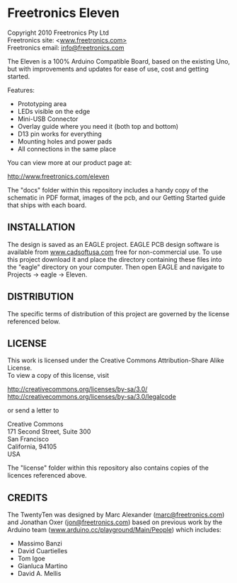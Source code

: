 Freetronics Eleven
=============================
Copyright 2010 Freetronics Pty Ltd  
Freetronics site:  <www.freetronics.com>  
Freetronics email: <info@freetronics.com>  

The Eleven is a 100% Arduino Compatible Board, based on the existing
Uno, but with improvements and updates for ease of use, cost
and getting started.

Features:

 * Prototyping area
 * LEDs visible on the edge
 * Mini-USB Connector
 * Overlay guide where you need it (both top and bottom)
 * D13 pin works for everything
 * Mounting holes and power pads
 * All connections in the same place

You can view more at our product page at:

  http://www.freetronics.com/eleven

The "docs" folder within this repository includes a handy copy of the
schematic in PDF format, images of the pcb, and our Getting Started
guide that ships with each board.


INSTALLATION
------------
The design is saved as an EAGLE project. EAGLE PCB design software is
available from www.cadsoftusa.com free for non-commercial use. To use
this project download it and place the directory containing these files
into the "eagle" directory on your computer. Then open EAGLE and
navigate to Projects -> eagle -> Eleven.


DISTRIBUTION
------------
The specific terms of distribution of this project are governed by the
license referenced below.


LICENSE
-------
This work is licensed under the
Creative Commons Attribution-Share Alike License.  
To view a copy of this license, visit

  http://creativecommons.org/licenses/by-sa/3.0/  
  http://creativecommons.org/licenses/by-sa/3.0/legalcode

or send a letter to

  Creative Commons  
  171 Second Street, Suite 300  
  San Francisco  
  California, 94105  
  USA

The "license" folder within this repository also contains copies of the
licences referenced above.


CREDITS
-------
The TwentyTen was designed by Marc Alexander (marc@freetronics.com) and
Jonathan Oxer (jon@freetronics.com) based on previous work by the
Arduino team (www.arduino.cc/playground/Main/People) which includes:

 * Massimo Banzi
 * David Cuartielles
 * Tom Igoe
 * Gianluca Martino
 * David A. Mellis
